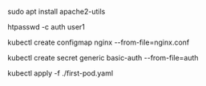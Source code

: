 sudo apt install apache2-utils

htpasswd -c auth user1

kubectl create configmap nginx --from-file=nginx.conf

kubectl  create secret generic basic-auth --from-file=auth

kubectl apply -f ./first-pod.yaml
